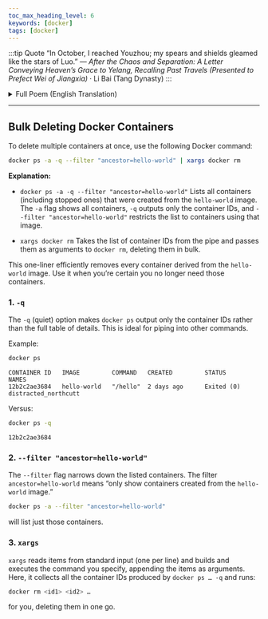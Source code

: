 ```yaml
---
toc_max_heading_level: 6
keywords: [docker]
tags: [docker]
---
```


:::tip Quote
 “In October, I reached Youzhou; my spears and shields gleamed like the stars of Luo.”
 — *After the Chaos and Separation: A Letter Conveying Heaven’s Grace to Yelang, Recalling Past Travels (Presented to Prefect Wei of Jiangxia)* · Li Bai (Tang Dynasty)
:::

<details>
  <summary>Full Poem (English Translation)</summary>

Heaven holds the White Jade Capital,
Twelve towers and five cities grand.
Immortals brush my crown of hair,
Binding locks, bestowing endless life.

Mistakenly I chased worldly cheer,
Plumbing reason, sorting tangled feelings.
Ninety-six sage emperors passed,
Like fleeting clouds, their names hang empty.

Heaven and earth cast fate’s single die,
Yet still I cannot forget the wars.
I’d test the hegemon’s bold designs,
Aspiring for the chariot’s glorious crown.

But destiny proved a grievous lie,
So I cast it off and sailed the seas.
Studying sword drew only scorn,
And pen in hand brought scant renown.

A blade alone can’t best ten thousand foes,
Yet writings steal fame across the world.
Such trifles hardly merit talk,
With sighs fivefold, I left the Western Capital.

As I prepared to take my leave,
My tears soaked through my tasseled hat.
I marveled at your brilliant talent,
Standing head and shoulders ‘mong the great.

We spread a feast beneath ancestral tents,
Comforting each other on this distant quest.
Horse and saddle light as drifting clouds,
They escorted me to the Rider’s Pavilion.

Song and bells could not express my heart,
As daylight sank beyond Kunming’s hills.

In October I reached Youzhou,
My spears and shields like stars of Luo.
The king forsook the Northern Sea,
Sweeping floors, he borrowed mighty whales.

Their breath spans a hundred rivers wide,
Enough to break the ramparts of Yanran.
I knew my words would fall unheard,
Yet longed to dwell on Penglai’s isles.

I bent my bow, afraid of Heaven’s wolf,
Held fast an arrow, yet dared not draw.
I wiped my tears upon the Golden Terrace,
Crying to Heaven for King Zhao.

Who prizes noble steed’s bones today?
Swift-eared chargers prance in vain.
If Yue Yi were reborn now,
He too would flee before this storm.

Time wasted brings no satisfaction,
So I turned my horse towards my native home.
Meeting you amid zither’s strings,
We sat in solemn grandeur’s glow.

A hundred Li of Taigu’s solitude,
I lay in thoughts of Fuxi’s lore.
At Lechang’s music hall I feasted,
Wine vessels lined in stately row.

Noble guests and dancing maidens
Facing candles in ordered rows.
Drunken dancers on embroidered mats,
Clear songs ring ‘neath flying beams.

Our revelry did not end till dawn,
Then duty called me back to Xianyang.
On ancestral roads ten thousand throngs,
Their tents in sight, a distant panorama.

One farewell spanned a thousand miles,
Fortunes rise and fall like heat and chill.
How often turned the wheel of fate?
Nine provinces lay in shattered ruin.

Han armor clashed with barbarian hosts,
Dust and sand obscured the sky like clouds.
Trees and grasses quivered at the gloom,
Stars above lost all their luster.

White bones formed hills of sorrow,
What guilt lay on these humble souls?
At Hangu Pass the mighty emperor stood,
The realm’s fate hung on General Geshu.

Three hundred thousand spears in line,
They opened gates to welcome savage hordes.
Ministers bowed like dogs and sheep,
Their loyal voices pickled into brine.

The two sages toured the land of Yu,
Leaving both capitals as mounds of dust.
The prince Xu led the campaign east,
His banner high, controlling mighty Chu.

His command lacked elder statesmen’s grace,
His advisors fierce as bears and tigers.
The people’s hearts had lost their hold,
Rebels rose like wind-driven rain.

Yet you stood firm at lonely Fangling,
True loyalty unmatched in all the ages.

I reclined atop the Incense Burner Peak,
Feasting on clouds, bathing in jade springs.
Gates opened—nine rivers turned—
Beneath my pillow, the five lakes joined.

At midnight came the navy’s drums,
Xunyang brimmed with fluttering banners.
All my empty fame had been my doom;
Compelled, I boarded the towered ship.

They offered me but five hundred pieces of gold,
I cast them off like passing smoke.
I resigned my post, refused their gifts,
And was exiled to distant Yelang.

The thousand-li road to Yelang aged me,
Westward each step added to my years.
I sought to sweep clean the six directions,
Yet still bore frost-touched reeds of exile.

Sun and moon shine impartially,
How then could one plead to the vast heavens?
A noble shepherd extols divine grace,
His deep benevolence shelters every road.

I, a humble guest among azure clouds,
Thrice ascended the Yellow Crane Tower.
Now ashamed, I face recluse Mi,
Idle chatter on Parrot Isle.

The tyrant’s power on Mount Fan is spent,
Autumn’s desolation grips heaven and earth.
The river skirts snowy Emei’s crest,
The Three Gorges carve through Sichuan’s heart.

Ten thousand boats sail past Yangzhou,
Their sails stretch far across the jade expanse.
This vision sends my gaze ten thousand miles,
And in its breadth, my sorrow fades.

A gauze window opens to the sky,
Water and trees glow green as silk.
The rising sun seems to bite the mountain’s edge,
I urge another cup, rejoicing in the moon.

Wu beauties and Yue maidens,
Graceful in layers of rosy robes.
They call me up the ladder to the clouds,
I emerge, smiling from the curtains.

To my guests I let my fingers fall,
Robed in silk, I dance in spring’s breeze.
They kneel, urging me to take repose—
But my host’s fondness knows no end.

I admire your works of Mount Jing,
River fish and abalone stir the appetite.
Pure waters yield lotus blossoms,
All natural, devoid of artifice.

My lofty spirit spreads across plain robes,
Ever inviting those who seek.
Vermilion gates throng with tiger-armored guards,
Rows of pikes stand so dense and tall.

Paths carved through bamboo and stone,
Currents swirl, rising clear and deep.
On the terrace, I sit within the water pavilion,
My discourse rich with noble tone.

A few words worth white jade,
One promise lighter than gold.
You say I shame not your presence,
The green bird confirms my steadfast heart.

An oriole among five-colored clouds,
It sings and flies from heaven’s height.
Rumor brings the edict of pardon—
At last I am free to leave Yelang.

Yet warm breezes turn to icy valleys,
Scorching smoke births fields of death.
You ascend the Phoenix Pond,
Then suddenly abandon talents like Jia.

Even mad dogs still bark at Emperor Yao,
The Xiongnu mock a thousand autumns.
At midnight, four or five sighs escape—
I ever worry for our great realm.

Banners flank the twin peaks,
The Yellow River flows between them.
Not even a chicken may pass these gates,
And horses drink in barren plains.

If only Hou Yi, the master archer, were here,
One arrow would fell the envoy’s standard.

</details>

---

## Bulk Deleting Docker Containers

To delete multiple containers at once, use the following Docker command:

```bash
docker ps -a -q --filter "ancestor=hello-world" | xargs docker rm
```

**Explanation:**

* `docker ps -a -q --filter "ancestor=hello-world"`
  Lists all containers (including stopped ones) that were created from the `hello-world` image. The `-a` flag shows all containers, `-q` outputs only the container IDs, and `--filter "ancestor=hello-world"` restricts the list to containers using that image.

* `xargs docker rm`
  Takes the list of container IDs from the pipe and passes them as arguments to `docker rm`, deleting them in bulk.

This one-liner efficiently removes every container derived from the `hello-world` image. Use it when you’re certain you no longer need those containers.

### 1. `-q`

The `-q` (quiet) option makes `docker ps` output only the container IDs rather than the full table of details. This is ideal for piping into other commands.

Example:

```bash
docker ps
```

```
CONTAINER ID   IMAGE         COMMAND   CREATED         STATUS        NAMES
12b2c2ae3684   hello-world   "/hello"  2 days ago      Exited (0)    distracted_northcutt
```

Versus:

```bash
docker ps -q
```

```
12b2c2ae3684
```

### 2. `--filter "ancestor=hello-world"`

The `--filter` flag narrows down the listed containers. The filter `ancestor=hello-world` means “only show containers created from the `hello-world` image.”

```bash
docker ps -a --filter "ancestor=hello-world"
```

will list just those containers.

### 3. `xargs`

`xargs` reads items from standard input (one per line) and builds and executes the command you specify, appending the items as arguments. Here, it collects all the container IDs produced by `docker ps … -q` and runs:

```bash
docker rm <id1> <id2> … 
```

for you, deleting them in one go.
